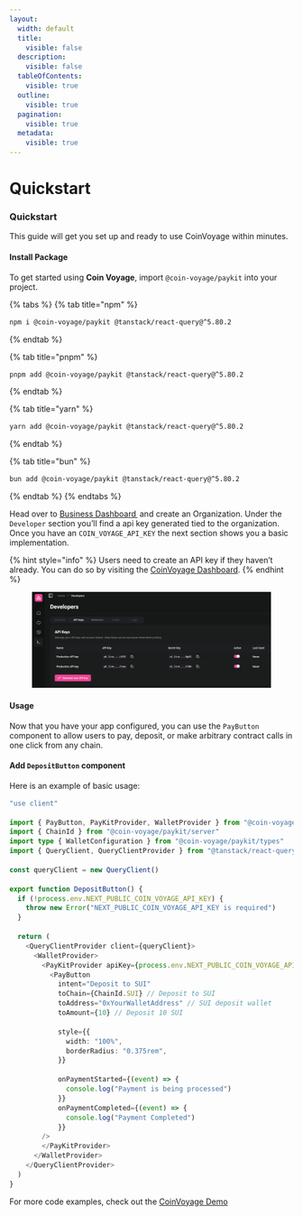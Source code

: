 ```yaml
---
layout:
  width: default
  title:
    visible: false
  description:
    visible: false
  tableOfContents:
    visible: true
  outline:
    visible: true
  pagination:
    visible: true
  metadata:
    visible: true
---
```


# Quickstart

### Quickstart

This guide will get you set up and ready to use CoinVoyage within minutes.&#x20;



#### Install Package&#x20;

To get started using **Coin Voyage**, import `@coin-voyage/paykit` into your project.

{% tabs %}
{% tab title="npm" %}
```sh
npm i @coin-voyage/paykit @tanstack/react-query@^5.80.2
```
{% endtab %}

{% tab title="pnpm" %}
```sh
pnpm add @coin-voyage/paykit @tanstack/react-query@^5.80.2
```
{% endtab %}

{% tab title="yarn" %}
```sh
yarn add @coin-voyage/paykit @tanstack/react-query@^5.80.2
```
{% endtab %}

{% tab title="bun" %}
```sh
bun add @coin-voyage/paykit @tanstack/react-query@^5.80.2
```
{% endtab %}
{% endtabs %}

Head over to [Business Dashboard ](https://dashboard.coinvoyage.io/) and create an Organization. Under the `Developer` section you’ll find a api key generated tied to the organization. Once you have an `COIN_VOYAGE_API_KEY` the next section shows you a basic implementation.

{% hint style="info" %}
Users need to create an API key if they haven’t already. You can do so by visiting the [CoinVoyage Dashboard](https://dashboard.coinvoyage.io/developers).
{% endhint %}

<figure><img src="../.gitbook/assets/coinvoyage (4).png" alt=""><figcaption></figcaption></figure>

#### &#x20;<a href="#usage" id="usage"></a>

#### Usage <a href="#usage" id="usage"></a>

Now that you have your app configured, you can use the `PayButton` component to allow users to pay, deposit, or make arbitrary contract calls in one click from any chain.



#### Add `DepositButton` component

Here is an example of basic usage: &#x20;

```typescript
"use client"
 
import { PayButton, PayKitProvider, WalletProvider } from "@coin-voyage/paykit"
import { ChainId } from "@coin-voyage/paykit/server"
import type { WalletConfiguration } from "@coin-voyage/paykit/types"
import { QueryClient, QueryClientProvider } from "@tanstack/react-query"
 
const queryClient = new QueryClient()
 
export function DepositButton() {
  if (!process.env.NEXT_PUBLIC_COIN_VOYAGE_API_KEY) {
    throw new Error("NEXT_PUBLIC_COIN_VOYAGE_API_KEY is required")
  }
 
  return (
    <QueryClientProvider client={queryClient}>
      <WalletProvider>
        <PayKitProvider apiKey={process.env.NEXT_PUBLIC_COIN_VOYAGE_API_KEY}>
          <PayButton
            intent="Deposit to SUI"
            toChain={ChainId.SUI} // Deposit to SUI
            toAddress="0xYourWalletAddress" // SUI deposit wallet
            toAmount={10} // Deposit 10 SUI
 
            style={{
              width: "100%",
              borderRadius: "0.375rem",
            }}
 
            onPaymentStarted={(event) => {
              console.log("Payment is being processed")
            }}
            onPaymentCompleted={(event) => {
              console.log("Payment Completed")
            }}
        />
        </PayKitProvider>
      </WalletProvider>
    </QueryClientProvider>
  )
}

```



For more code examples, check out the [CoinVoyage Demo](https://example.coinvoyage.io/)
